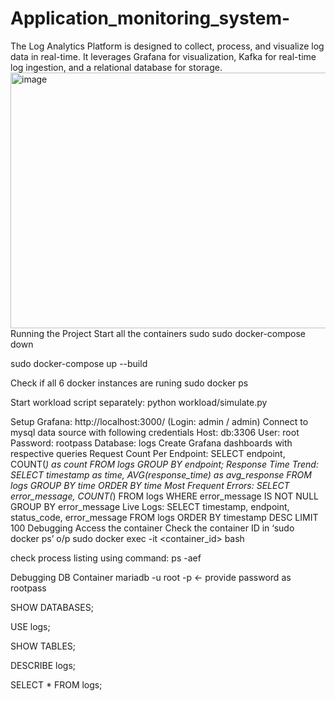 # Application_monitoring_system-
The Log Analytics Platform is designed to collect, process, and visualize log data in real-time. It leverages Grafana for visualization, Kafka for real-time log ingestion, and a relational database for storage.
<img width="797" height="409" alt="image" src="https://github.com/user-attachments/assets/4babcbd0-6fdb-444e-8179-e51c7ffa3b63" />
Running the Project
Start all the containers
sudo sudo docker-compose down

sudo docker-compose up --build

Check if all 6 docker instances are runing
sudo docker ps

Start workload script separately:
python workload/simulate.py

Setup Grafana: http://localhost:3000/ (Login: admin / admin)
Connect to mysql data source with following credentials
 Host: db:3306
 User: root
 Password: rootpass
 Database: logs
Create Grafana dashboards with respective queries
Request Count Per Endpoint:
SELECT endpoint, COUNT(*) as count FROM logs GROUP BY endpoint;
Response Time Trend:
SELECT timestamp as time, AVG(response_time) as avg_response FROM logs GROUP BY time ORDER BY time
Most Frequent Errors:
SELECT error_message, COUNT(*) FROM logs WHERE error_message IS NOT NULL GROUP BY error_message
Live Logs:
SELECT timestamp, endpoint, status_code, error_message FROM logs ORDER BY timestamp DESC LIMIT 100
Debugging
Access the container
Check the container ID in ‘sudo docker ps’ o/p sudo docker exec -it <container_id> bash

check process listing using command: ps -aef

Debugging DB Container
mariadb -u root -p <- provide password as rootpass

SHOW DATABASES;

USE logs;

SHOW TABLES;

DESCRIBE logs;

SELECT * FROM logs;

